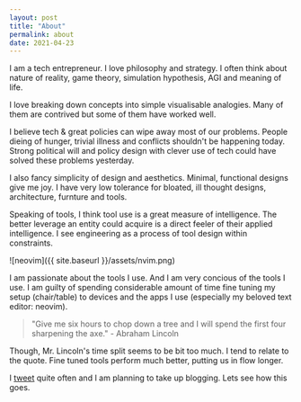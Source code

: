```yaml
---
layout: post
title: "About"
permalink: about
date: 2021-04-23
---
```


I am a tech entrepreneur. I love philosophy and strategy. I often think about
nature of reality, game theory, simulation hypothesis, AGI and meaning of life.

I love breaking down concepts into simple visualisable analogies. Many of them
are contrived but some of them have worked well.

I believe tech & great policies can wipe away most of our problems. People
dieing of hunger, trivial illness and conflicts shouldn't be happening today.
Strong political will and policy design with clever use of tech could have
solved these problems yesterday.

I also fancy simplicity of design and aesthetics. Minimal, functional designs
give me joy. I have very low tolerance for bloated, ill thought designs,
architecture, furnture and tools.

Speaking of tools, I think tool use is a great measure of intelligence. The
better leverage an entity could acquire is a direct feeler of their applied
intelligence. I see engineering as a process of tool design within constraints.

![neovim]({{ site.baseurl }}/assets/nvim.png)

I am passionate about the tools I use. And I am very concious of the tools I use.
I am guilty of spending considerable amount of time fine tuning my setup
(chair/table) to devices and the apps I use (especially my beloved text editor:
neovim).

> "Give me six hours to chop down a tree and I will spend the first four
> sharpening the axe." - Abraham Lincoln

Though, Mr. Lincoln's time split seems to be bit too much. I tend to relate to
the quote. Fine tuned tools perform much better, putting us in flow longer.

I [tweet](https://twitter.com/jikkujose) quite often and I am planning to take
up blogging. Lets see how this goes.
